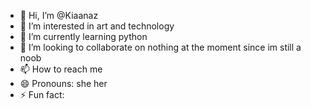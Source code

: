 - 👋 Hi, I’m @Kiaanaz
- 👀 I’m interested in art and technology
- 🌱 I’m currently learning python
- 💞️ I’m looking to collaborate on nothing at the moment since im still a noob
- 📫 How to reach me 
- 😄 Pronouns: she her
- ⚡ Fun fact: 

<!---
Kiaanaz/Kiaanaz is a ✨ special ✨ repository because its `README.md` (this file) appears on your GitHub profile.
You can click the Preview link to take a look at your changes.
--->
